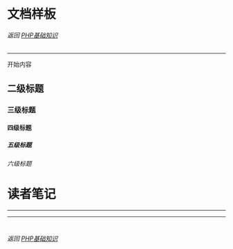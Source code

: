 # 文档样板
###### 返回 [PHP基础知识](../PHP基础知识.md)
***


开始内容


## 二级标题
### 三级标题
#### 四级标题
##### 五级标题
###### 六级标题




# 读者笔记
***





***
#
###### 返回 [PHP基础知识](../PHP基础知识.md)